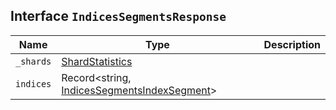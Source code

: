 ## Interface `IndicesSegmentsResponse`

| Name | Type | Description |
| - | - | - |
| `_shards` | [ShardStatistics](./ShardStatistics.md) | &nbsp; |
| `indices` | Record<string, [IndicesSegmentsIndexSegment](./IndicesSegmentsIndexSegment.md)> | &nbsp; |
